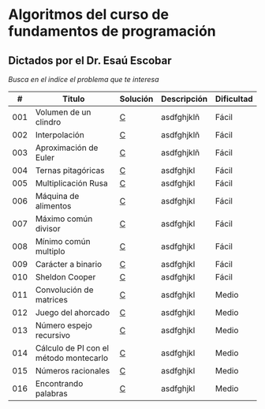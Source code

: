 
# Algoritmos del curso de fundamentos de programación

## Dictados por el Dr. Esaú Escobar

_Busca en el indíce el problema que te interesa_

| # | Titulo | Solución | Descripción | Dificultad |
|---| ----- | -------- | ---------- |---------- |
|001|Volumen de un clindro| [C](https://github.com/Jonas-Lara/IPN-CS/blob/master/06.-Algoritmos-DrEs%C3%A1u-1/Algoritmos/01-Volumen-cilindro.c) |asdfghjklñ| Fácil|
|002|Interpolación | [C](https://github.com/Jonas-Lara/IPN-CS/blob/master/06.-Algoritmos-DrEs%C3%A1u-1/Algoritmos/02-Interpolaci%C3%B3n.c)|asdfghjklñ| Fácil|
|003| Aproximación de Euler | [C](https://github.com/Jonas-Lara/IPN-CS/blob/master/06.-Algoritmos-DrEs%C3%A1u-1/Algoritmos/03-Euler.c)|asdfghjklñ| Fácil|
|004| Ternas pitagóricas | [C](https://github.com/Jonas-Lara/IPN-CS/blob/master/06.-Algoritmos-DrEs%C3%A1u-1/Algoritmos/04-Ternas-Pitag%C3%B3ricas.c)|asdfghjkl| Fácil|
|005| Multiplicación Rusa | [C](https://github.com/Jonas-Lara/IPN-CS/blob/master/06.-Algoritmos-DrEs%C3%A1u-1/Algoritmos/05-Multiplicaci%C3%B3n-Rusa.c)|asdfghjkl| Fácil|
|006| Máquina de alimentos | [C](https://github.com/Jonas-Lara/IPN-CS/blob/master/06.-Algoritmos-DrEs%C3%A1u-1/Algoritmos/06-M%C3%A1quina-de-Alimentos.c)|asdfghjkl| Fácil|
|007| Máximo común divisor | [C](https://github.com/Jonas-Lara/IPN-CS/blob/master/06.-Algoritmos-DrEs%C3%A1u-1/Algoritmos/07-Mcd.c)|asdfghjkl| Fácil|
|008| Mínimo común multiplo| [C](https://github.com/Jonas-Lara/IPN-CS/blob/master/06.-Algoritmos-DrEs%C3%A1u-1/Algoritmos/08-Mcm.c)|asdfghjkl| Fácil|
|009| Carácter a binario | [C](https://github.com/Jonas-Lara/IPN-CS/blob/master/06.-Algoritmos-DrEs%C3%A1u-1/Algoritmos/09-Car%C3%A1cter-a-Binario.c)|asdfghjkl| Fácil|
|010| Sheldon Cooper | [C](https://github.com/Jonas-Lara/IPN-CS/blob/master/06.-Algoritmos-DrEs%C3%A1u-1/Algoritmos/10-Sheldon-Cooper.c)|asdfghjkl| Fácil|
|011| Convolución de matrices | [C](https://github.com/Jonas-Lara/IPN-CS/blob/master/06.-Algoritmos-DrEs%C3%A1u-1/Algoritmos/11-Convoluci%C3%B3n-de-Matrices.c)|asdfghjkl| Medio|
|012| Juego del ahorcado | [C](https://github.com/Jonas-Lara/IPN-CS/blob/master/06.-Algoritmos-DrEs%C3%A1u-1/Algoritmos/12-Juego-de-Ahorcado.c)|asdfghjkl| Medio|
|013| Número espejo recursivo | [C](https://github.com/Jonas-Lara/IPN-CS/blob/master/06.-Algoritmos-DrEs%C3%A1u-1/Algoritmos/13-Numero-espejo-recursivo.c)|asdfghjkl| Medio|
|014| Cálculo de PI con el método montecarlo | [C](https://github.com/Jonas-Lara/IPN-CS/blob/master/06.-Algoritmos-DrEs%C3%A1u-1/Algoritmos/14-PI-Montecarlo.c)|asdfghjkl| Medio|
|015| Números racionales | [C](https://github.com/Jonas-Lara/IPN-CS/blob/master/06.-Algoritmos-DrEs%C3%A1u-1/Algoritmos/15-Numeros-Racionales.c)|asdfghjkl| Medio|
|016| Encontrando palabras | [C](https://github.com/Jonas-Lara/IPN-CS/blob/master/06.-Algoritmos-DrEs%C3%A1u-1/Algoritmos/16-Encontrando-Palabras.c)|asdfghjkl| Medio|



